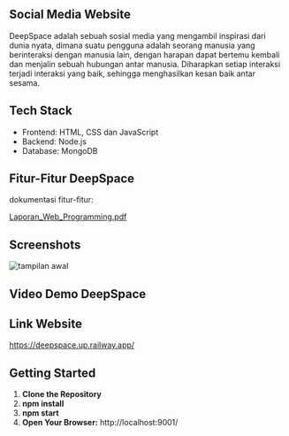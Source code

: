 ## Social Media Website 
DeepSpace adalah sebuah sosial media yang mengambil inspirasi dari dunia
nyata, dimana suatu pengguna adalah seorang manusia yang berinteraksi dengan manusia lain, dengan harapan dapat bertemu kembali dan menjalin sebuah hubungan antar
manusia. Diharapkan setiap interaksi terjadi interaksi yang baik, sehingga menghasilkan
kesan baik antar sesama.

## Tech Stack
- Frontend: HTML, CSS dan JavaScript
- Backend: Node.js
- Database: MongoDB

## Fitur-Fitur DeepSpace
dokumentasi fitur-fitur:

[Laporan_Web_Programming.pdf](https://github.com/fennyjong/Social-Media-Website/files/13326287/Laporan_Web_Programming.pdf)


## Screenshots
![tampilan awal](https://github.com/fennyjong/Social-Media-Website/assets/89572393/2c8e599e-1b7b-45c5-9abc-c8df41bfb54c)


## Video Demo DeepSpace


## Link Website
https://deepspace.up.railway.app/ 

## Getting Started
1. **Clone the Repository**
2. **npm install**
3. **npm start**
4. **Open Your Browser:** http://localhost:9001/ 
